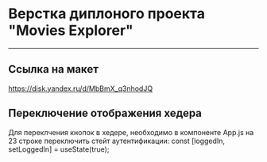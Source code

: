 # Верстка диплоного проекта "Movies Explorer" 

_____________________________________________

## Ссылка на макет

https://disk.yandex.ru/d/MbBmX_q3nhodJQ

## Переключение отображения хедера

Для переклчения кнопок в хедере, необходимо в компоненте App.js на 23 строке переключить стейт аутентификации:
const [loggedIn, setLoggedIn] = useState(true);
